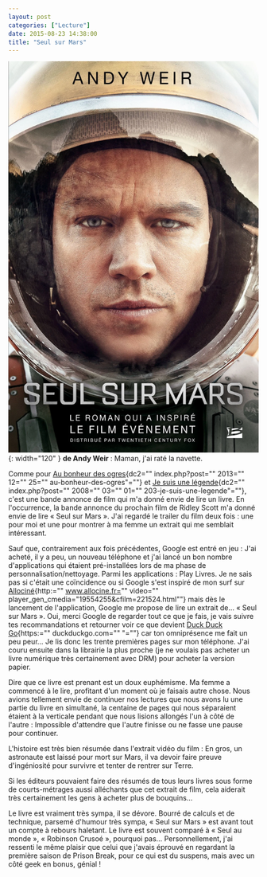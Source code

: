 ```yaml
---
layout: post
categories: ["Lecture"]
date: 2015-08-23 14:38:00
title: "Seul sur Mars"
---
```


![couverture](/assets/images/couv_lecture/seul_mars.webp){: width="120" } **de Andy Weir** : Maman, j'ai raté la navette.

Comme pour [Au bonheur des ogres](){dc2="" index.php?post="" 2013=""
12="" 25="" au-bonheur-des-ogres"=""} et [Je suis une
légende](){dc2="" index.php?post="" 2008="" 03="" 01=""
203-je-suis-une-legende"=""}, c'est une bande annonce de film qui m'a
donné envie de lire un livre. En l'occurrence, la bande annonce du
prochain film de Ridley Scott m'a donné envie de lire « Seul sur Mars ».
J'ai regardé le trailer du film deux fois : une pour moi et une pour
montrer à ma femme un extrait qui me semblait intéressant.

Sauf que, contrairement aux fois précédentes, Google est entré en jeu :
J'ai acheté, il y a peu, un nouveau téléphone et j'ai lancé un bon
nombre d'applications qui étaient pré-installées lors de ma phase de
personnalisation/nettoyage. Parmi les applications : Play Livres. Je ne
sais pas si c'était une coïncidence ou si Google s'est inspiré de mon
surf sur [Allociné](){http:="" www.allocine.fr="" video=""
player_gen_cmedia="19554255&cfilm=221524.html""} mais dès le
lancement de l'application, Google me propose de lire un extrait de…
« Seul sur Mars ». Oui, merci Google de regarder tout ce que je fais, je
vais suivre tes recommandations et retourner voir ce que devient [Duck
Duck Go](){https:="" duckduckgo.com="" "=""} car ton omniprésence me
fait un peu peur… Je lis donc les trente premières pages sur mon
téléphone. J'ai couru ensuite dans la librairie la plus proche (je ne
voulais pas acheter un livre numérique très certainement avec DRM) pour
acheter la version papier.

Dire que ce livre est prenant est un doux euphémisme. Ma femme a
commencé à le lire, profitant d'un moment où je faisais autre chose.
Nous avions tellement envie de continuer nos lectures que nous avons lu
une partie du livre en simultané, la centaine de pages qui nous
séparaient étaient à la verticale pendant que nous lisions allongés l'un
à côté de l'autre : Impossible d'attendre que l'autre finisse ou ne
fasse une pause pour continuer.

L'histoire est très bien résumée dans l'extrait vidéo du film : En gros,
un astronaute est laissé pour mort sur Mars, il va devoir faire preuve
d'ingéniosité pour survivre et tenter de rentrer sur Terre.

Si les éditeurs pouvaient faire des résumés de tous leurs livres sous
forme de courts-métrages aussi alléchants que cet extrait de film, cela
aiderait très certainement les gens à acheter plus de bouquins…

Le livre est vraiment très sympa, il se dévore. Bourré de calculs et de
technique, parsemé d'humour très sympa, « Seul sur Mars » est avant tout
un compte à rebours haletant. Le livre est souvent comparé à « Seul au
monde », « Robinson Crusoé », pourquoi pas… Personnellement, j'ai
ressenti le même plaisir que celui que j'avais éprouvé en regardant la
première saison de Prison Break, pour ce qui est du suspens, mais avec
un côté geek en bonus, génial !


